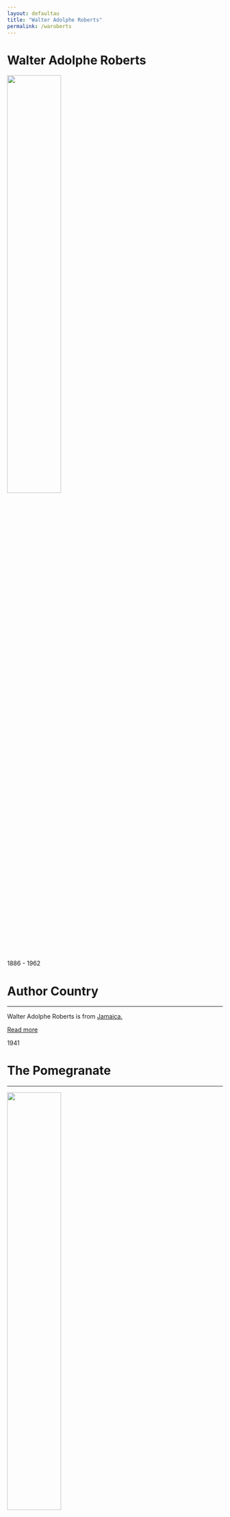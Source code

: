 ```yaml
---
layout: defaultau
title: "Walter Adolphe Roberts"
permalink: /waroberts
---
```

<!-- partial:index.partial.html -->
<div class="content">
    <h1>Walter Adolphe Roberts</h1>
    <div class="quote">
        <div><img src="https://i2.wp.com/nlj.gov.jm/wp-content/uploads/2017/05/war.jpg" height="50%" width = "50%" class="logo"></div>
    </div>
    <div class="timeline">
        <div style="padding-bottom:100px;"></div>
        <div class="block">
            <div class="date right"><p class="right"> 1886 - 1962 </p></div>
            <div class="dot"></div>
            <div class="left first">
            <div class="author_country">
                <h1>Author Country</h1><hr>
          <div class="aclocation">  <p>Walter Adolphe Roberts is from <a href="http://localhost:4000/4"> Jamaica.</a></p></div>
                <div class="acreadmore"><a href="https://en.wikipedia.org/wiki/Walter_Adolphe_Roberts" target="_blank">Read more</a></div>
            </div>
            </div>
        </div>
        <div class="block">
            <div class="date left"><p class="left">1941</p></div>
            <div class="dot"></div>
            <div class="right">
                <h1>The Pomegranate</h1><hr>
                <p><img src="https://pictures.abebooks.com/inventory/md/md30849341841.jpg" height="50%" width = "50%"></p>
                <p>
                Language: English<br>
				Publisher: The Bobbs-Merrill Company<br>
				Publisher Location: Indianapolis, IN, United States<br>
				Genre: Nonfiction<br>
				Length: 313</p>
            </div>
        </div>
		<div class="block">
            <div class="date right"><p class="right">1944</p></div>
            <div class="dot"></div>
            <div class="left">
                <h1>The Book of the Navy</h1><hr>
                <p><img src="https://m.media-amazon.com/images/I/51dQTnPr+bL._SX434_BO1,204,203,200_.jpg"></p>
                <p>Language: English<br>
				Publisher: Doubleday<br>
				Publisher Location: Cooperstown, NY, United States<br>
				Genre: Nonfiction<br>
				Length: 302</p>
            </div>
        </div>
		<div class="block">
            <div class="date left"><p class="left hide">1944</p></div>
            <div class="dot"></div>
            <div class="right">
                <h1>Royal Street, A Novel of Old New Orleans</h1><hr>
                <p><img src="https://pictures.abebooks.com/inventory/md/md1233902928.jpg" height="50%" width = "50%"></p>
                <p>Language: English<br>
				Publisher: The Bobbs-Merrill Company<br>
				Publisher Location: Indianapolis, IN, United States<br>
				Genre: Fiction<br>
				Length: 324</p>
            </div>
        </div>
		<div class="block">
            <div class="date right"><p class="right hide">1946</p></div>
            <div class="dot"></div>
            <div class="left">
                <h1>Lake Pontchartrain</h1><hr>
                <p><img src="https://pictures.abebooks.com/inventory/md/md30766302343.jpg" height="50%" width = "50%"></p>
                <p>Language: English<br>
				Publisher: The Bobbs-Merrill Company<br>
				Publisher Location: Indianapolis, IN, United States<br>
				Genre: Nonfiction<br>
				Length: 376</p>
            </div>
        </div>
		<div class="block">
            <div class="date left"><p class="left hide">1946</p></div>
            <div class="dot"></div>
            <div class="right">
                <h1>Brave Mardi Gras: A New Orleans Novel of the '60s</h1><hr>
                <p><img src="https://m.media-amazon.com/images/I/81SMmA8FMqL._AC_UY218_.jpg" height="50%" width = "50%"></p>
                <p>Language: English<br>
				Publisher: The Bobbs-Merrill Company<br>
				Publisher Location: Indianapolis, IN, United States<br>
				Genre: Fiction<br>
				Length: 318</p>
            </div>
        </div>
		<div class="block">
            <div class="date right"><p class="right hide">1948</p></div>
            <div class="dot"></div>
            <div class="left">
                <h1>Lands of the Inner Sea: The West Indies and Bermuda</h1><hr>
                <p><img src="https://m.media-amazon.com/images/I/31hYKA5ml4L._SX331_BO1,204,203,200_.jpg" height="50%" width = "50%"></p>
                <p>Language: English<br>
				Publisher: Coward-McCann<br>
				Publisher Location: New York, NY, United States<br>
				Genre: Nonfiction<br>
				Length: 301</p>
            </div>
        </div>
		<div class="block">
            <div class="date left"><p class="left hide">1948</p></div>
            <div class="dot"></div>
            <div class="right">
                <h1>Creole Dusk: A New Orleans Novel of the '80s</h1><hr>
                <p><img src="https://pictures.abebooks.com/inventory/md/md31149570579.jpg" height="50%" width = "50%"></p>
                <p>Language: English<br>
				Publisher: The Bobbs-Merrill Company<br>
				Publisher Location: Indianapolis, IN, United States<br>
				Genre: Fiction<br>
				Length: 304</p>
            </div>
        </div>
		<div class="block">
            <div class="date right"><p class="right hide">1949</p></div>
            <div class="dot"></div>
            <div class="left">
                <h1>The Single Star: A Novel of Cuba in the '90s</h1><hr>
                <p><img src="https://m.media-amazon.com/images/I/71PvNHpeTmL._AC_UY218_.jpg" height="50%" width = "50%"></p>
                <p>Language: English<br>
				Publisher: The Bobbs-Merrill Company<br>
				Publisher Location: Indianapolis, IN, United States<br>
				Genre: Fiction<br>
				Length: 378</p>
            </div>
        </div>
		<div class="block">
            <div class="date left"><p class="left hide">1969</p></div>
            <div class="dot"></div>
            <div class="right">
                <h1>The Caribbean</h1><hr>
                <p><img src="https://m.media-amazon.com/images/I/41-+O8L7drL._SX329_BO1,204,203,200_.jpg" height="50%" width = "50%"></p>
                <p>Language: English<br>
				Publisher: Negro Universities Press<br>
				Publisher Location: New York, NY, United States<br>
				Genre: Nonfiction<br>
				Length: 361</p>
            </div>
        </div>
		<div class="block">
            <div class="date right"><p class="right hide">1969</p></div>
            <div class="dot"></div>
            <div class="left">
                <h1>The French in the West Indies</h1><hr>
                <p><img src="https://pictures.abebooks.com/inventory/md/md15097638696.jpg" height="50%" width = "50%"></p>
                <p>Language: English<br>
				Publisher: The Bobbs-Merrill Company<br>
				Publisher Location: Indianapolis, IN, United States<br>
				Genre: Nonfiction<br>
				Length: 355</p>
            </div>
        </div>
</div>
